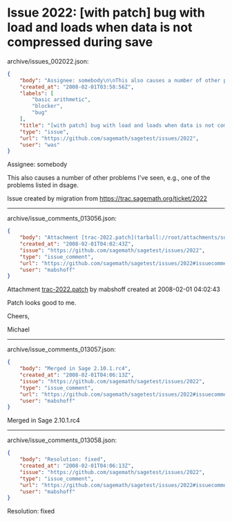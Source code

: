 # Issue 2022: [with patch] bug with load and loads when data is not compressed during save

archive/issues_002022.json:
```json
{
    "body": "Assignee: somebody\n\nThis also causes a number of other problems I've seen, e.g., one of the problems listed in dsage. \n\nIssue created by migration from https://trac.sagemath.org/ticket/2022\n\n",
    "created_at": "2008-02-01T03:58:56Z",
    "labels": [
        "basic arithmetic",
        "blocker",
        "bug"
    ],
    "title": "[with patch] bug with load and loads when data is not compressed during save",
    "type": "issue",
    "url": "https://github.com/sagemath/sagetest/issues/2022",
    "user": "was"
}
```
Assignee: somebody

This also causes a number of other problems I've seen, e.g., one of the problems listed in dsage. 

Issue created by migration from https://trac.sagemath.org/ticket/2022





---

archive/issue_comments_013056.json:
```json
{
    "body": "Attachment [trac-2022.patch](tarball://root/attachments/some-uuid/ticket2022/trac-2022.patch) by mabshoff created at 2008-02-01 04:02:43\n\nPatch looks good to me.\n\nCheers,\n\nMichael",
    "created_at": "2008-02-01T04:02:43Z",
    "issue": "https://github.com/sagemath/sagetest/issues/2022",
    "type": "issue_comment",
    "url": "https://github.com/sagemath/sagetest/issues/2022#issuecomment-13056",
    "user": "mabshoff"
}
```

Attachment [trac-2022.patch](tarball://root/attachments/some-uuid/ticket2022/trac-2022.patch) by mabshoff created at 2008-02-01 04:02:43

Patch looks good to me.

Cheers,

Michael



---

archive/issue_comments_013057.json:
```json
{
    "body": "Merged in Sage 2.10.1.rc4",
    "created_at": "2008-02-01T04:06:13Z",
    "issue": "https://github.com/sagemath/sagetest/issues/2022",
    "type": "issue_comment",
    "url": "https://github.com/sagemath/sagetest/issues/2022#issuecomment-13057",
    "user": "mabshoff"
}
```

Merged in Sage 2.10.1.rc4



---

archive/issue_comments_013058.json:
```json
{
    "body": "Resolution: fixed",
    "created_at": "2008-02-01T04:06:13Z",
    "issue": "https://github.com/sagemath/sagetest/issues/2022",
    "type": "issue_comment",
    "url": "https://github.com/sagemath/sagetest/issues/2022#issuecomment-13058",
    "user": "mabshoff"
}
```

Resolution: fixed
